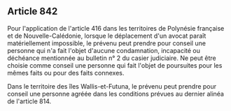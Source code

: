 Article 842
----
Pour l'application de l'article 416 dans les territoires de Polynésie française
et de Nouvelle-Calédonie, lorsque le déplacement d'un avocat paraît
matériellement impossible, le prévenu peut prendre pour conseil une personne qui
n'a fait l'objet d'aucune condamnation, incapacité ou déchéance mentionnée au
bulletin n° 2 du casier judiciaire. Ne peut être choisie comme conseil une
personne qui fait l'objet de poursuites pour les mêmes faits ou pour des faits
connexes.

Dans le territoire des îles Wallis-et-Futuna, le prévenu peut prendre pour
conseil une personne agréée dans les conditions prévues au dernier alinéa de
l'article 814.
